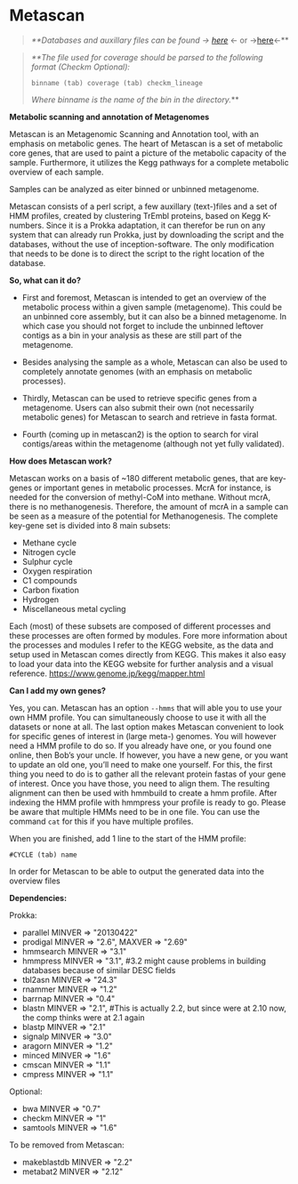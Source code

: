 # Metascan


> _**Databases and auxillary files can be found -> [here](https://www.microbiology.science.ru.nl/gcremers/)_ <- or ->[here](https://zenodo.org/record/6365663)<-**


> _**The file used for coverage should be parsed to the following format (Checkm Optional):_
> 
> `binname (tab) coverage (tab) checkm_lineage`
> 
> _Where binname is the name of the bin in the directory._**






**Metabolic scanning and annotation of Metagenomes**

Metascan is an Metagenomic Scanning and Annotation tool, with an emphasis on metabolic genes.
The heart of Metascan is a set of metabolic core genes, that are used to paint a picture of the metabolic capacity of the sample.
Furthermore, it utilizes the Kegg pathways for a complete metabolic overview of each sample.

Samples can be analyzed as eiter binned or unbinned metagenome.

Metascan consists of a perl script, a few auxillary (text-)files and a set of HMM profiles, created by clustering TrEmbl proteins, based on Kegg K-numbers.
Since it is a Prokka adaptation, it can therefor be run on any system that can already run Prokka, just by downloading the script and the databases, without the use of inception-software. The only modification that needs to be done is to direct the script to the right location of the database.


**So, what can it do?**


- First and foremost, Metascan is intended to get an overview of the metabolic process within a given sample (metagenome). This could be an unbinned core assembly, but it can also be a binned metagenome. In which case you should not forget to include the unbinned leftover contigs as a bin in your analysis as these are still part of the metagenome.

- Besides analysing the sample as a whole, Metascan can also be used to completely annotate genomes (with an emphasis on metabolic processes).

- Thirdly, Metascan can be used to retrieve specific genes from a metagenome. Users can also submit their own (not necessarily metabolic genes) for Metascan to search and retrieve in fasta format.

- Fourth (coming up in metascan2) is the option to search for viral contigs/areas within the metagenome (although not yet fully validated).

**How does Metascan work?**

Metascan works on a basis of ~180 different metabolic genes, that are key-genes or important genes in metabolic processes. McrA for instance, is needed for the conversion of methyl-CoM into methane. Without mcrA, there is no methanogenesis. Therefore, the amount of mcrA in a sample can be seen as a measure of the potential for Methanogenesis.
The complete key-gene set is divided into 8 main subsets:
- Methane cycle
- Nitrogen cycle
- Sulphur cycle
- Oxygen respiration
- C1 compounds
- Carbon fixation
- Hydrogen
- Miscellaneous metal cycling


Each (most) of these subsets are composed of different processes and these processes are often formed by modules.
Fore more information about the processes and modules I refer to the KEGG website, as the data and setup used in Metascan comes directly from KEGG.
This makes it also easy to load your data into the KEGG website for further analysis and a visual reference.
https://www.genome.jp/kegg/mapper.html

**Can I add my own genes?**

Yes, you can. Metascan has an option `--hmms` that will able you to use your own HMM profile. You can simultaneously choose to use it with all the datasets or none at all. The last option makes Metascan convenient to look for specific genes of interest in (large meta-) genomes. You will however need a HMM profile to do so. If you already have one, or you found one online, then Bob’s your uncle.
If however, you have a new gene, or you want to update an old one, you’ll need to make one yourself. For this, the first thing you need to do is to gather all the relevant protein fastas of your gene of interest. Once you have those, you need to align them. The resulting alignment can then be used with hmmbuild to create a hmm profile. After indexing the HMM profile with hmmpress your profile is ready to go.
Please be aware that multiple HMMs need to be in one file. You can use the command `cat` for this if you have multiple profiles.

When you are finished, add 1 line to the start of the HMM profile:

`#CYCLE (tab) name`

In order for Metascan to be able to output the generated data into the overview files

**Dependencies:**

Prokka:
- parallel    MINVER  => "20130422"
- prodigal    MINVER  => "2.6",     MAXVER  => "2.69"
- hmmsearch   MINVER  => "3.1"
- hmmpress    MINVER  => "3.1", #3.2 might cause problems in building databases because of similar DESC fields
- tbl2asn     MINVER  => "24.3"
- rnammer     MINVER  => "1.2"
- barrnap     MINVER  => "0.4"
- blastn      MINVER  => "2.1", #This is actually 2.2, but since were at 2.10 now, the comp thinks were at 2.1 again
- blastp      MINVER  => "2.1"
- signalp     MINVER  => "3.0"
- aragorn     MINVER  => "1.2"
- minced      MINVER  => "1.6"
- cmscan      MINVER  => "1.1"
- cmpress     MINVER  => "1.1"


Optional:
- bwa         MINVER  => "0.7"
- checkm      MINVER  => "1"
- samtools    MINVER  => "1.6"


To be removed from Metascan:
- makeblastdb MINVER  => "2.2"
- metabat2    MINVER  => "2.12"

